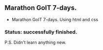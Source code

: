 ## Marathon GoIT 7-days.
* Marathon GoIT 7-days. Using html and css

### Status: successfully finished.

P.S. Didn't learn anything new.
